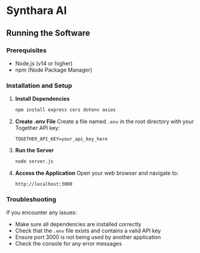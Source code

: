 # Synthara AI

## Running the Software

### Prerequisites
- Node.js (v14 or higher)
- npm (Node Package Manager)

### Installation and Setup

1. **Install Dependencies**
   ```bash
   npm install express cors dotenv axios
   ```

2. **Create .env File**
   Create a file named `.env` in the root directory with your Together API key:
   ```
   TOGETHER_API_KEY=your_api_key_here
   ```

3. **Run the Server**
   ```bash
   node server.js
   ```

4. **Access the Application**
   Open your web browser and navigate to:
   ```
   http://localhost:3000
   ```

### Troubleshooting

If you encounter any issues:

- Make sure all dependencies are installed correctly
- Check that the `.env` file exists and contains a valid API key
- Ensure port 3000 is not being used by another application
- Check the console for any error messages
